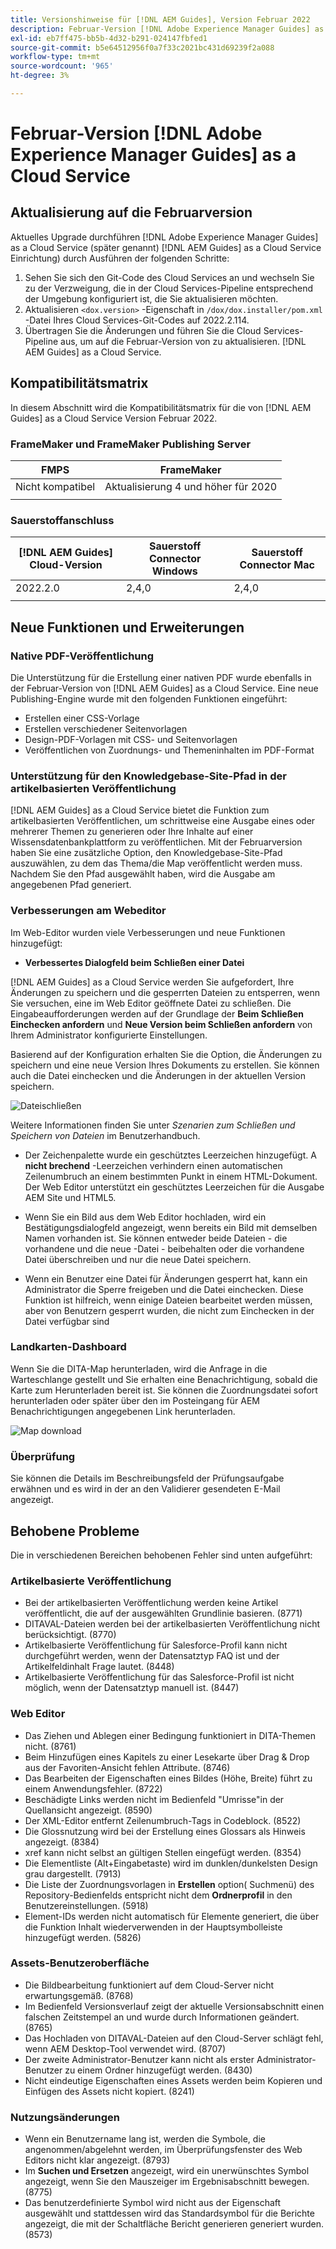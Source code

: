 ```yaml
---
title: Versionshinweise für [!DNL AEM Guides], Version Februar 2022
description: Februar-Version [!DNL Adobe Experience Manager Guides] as a Cloud Service
exl-id: eb7ff475-bb5b-4d32-b291-024147fbfed1
source-git-commit: b5e64512956f0a7f33c2021bc431d69239f2a088
workflow-type: tm+mt
source-wordcount: '965'
ht-degree: 3%

---
```


# Februar-Version [!DNL Adobe Experience Manager Guides] as a Cloud Service

## Aktualisierung auf die Februarversion

Aktuelles Upgrade durchführen [!DNL Adobe Experience Manager Guides] as a Cloud Service (später genannt) [!DNL AEM Guides] as a Cloud Service Einrichtung) durch Ausführen der folgenden Schritte:
1. Sehen Sie sich den Git-Code des Cloud Services an und wechseln Sie zu der Verzweigung, die in der Cloud Services-Pipeline entsprechend der Umgebung konfiguriert ist, die Sie aktualisieren möchten.
2. Aktualisieren `<dox.version>` -Eigenschaft in `/dox/dox.installer/pom.xml` -Datei Ihres Cloud Services-Git-Codes auf 2022.2.114.
3. Übertragen Sie die Änderungen und führen Sie die Cloud Services-Pipeline aus, um auf die Februar-Version von zu aktualisieren. [!DNL AEM Guides] as a Cloud Service.

## Kompatibilitätsmatrix

In diesem Abschnitt wird die Kompatibilitätsmatrix für die von [!DNL AEM Guides] as a Cloud Service Version Februar 2022.

### FrameMaker und FrameMaker Publishing Server

| FMPS | FrameMaker |
| --- | --- |
| Nicht kompatibel | Aktualisierung 4 und höher für 2020 |
|  |  |


### Sauerstoffanschluss

| [!DNL AEM Guides] Cloud-Version | Sauerstoff Connector Windows | Sauerstoff Connector Mac |
| --- | --- | --- |
| 2022.2.0 | 2,4,0 | 2,4,0 |
|  |  |  |


## Neue Funktionen und Erweiterungen

### Native PDF-Veröffentlichung

Die Unterstützung für die Erstellung einer nativen PDF wurde ebenfalls in der Februar-Version von [!DNL AEM Guides] as a Cloud Service. Eine neue Publishing-Engine wurde mit den folgenden Funktionen eingeführt:
* Erstellen einer CSS-Vorlage
* Erstellen verschiedener Seitenvorlagen
* Design-PDF-Vorlagen mit CSS- und Seitenvorlagen
* Veröffentlichen von Zuordnungs- und Themeninhalten im PDF-Format

### Unterstützung für den Knowledgebase-Site-Pfad in der artikelbasierten Veröffentlichung

[!DNL AEM Guides] as a Cloud Service bietet die Funktion zum artikelbasierten Veröffentlichen, um schrittweise eine Ausgabe eines oder mehrerer Themen zu generieren oder Ihre Inhalte auf einer Wissensdatenbankplattform zu veröffentlichen. Mit der Februarversion haben Sie eine zusätzliche Option, den Knowledgebase-Site-Pfad auszuwählen, zu dem das Thema/die Map veröffentlicht werden muss. Nachdem Sie den Pfad ausgewählt haben, wird die Ausgabe am angegebenen Pfad generiert.

### Verbesserungen am Webeditor

Im Web-Editor wurden viele Verbesserungen und neue Funktionen hinzugefügt:

* **Verbessertes Dialogfeld beim Schließen einer Datei**

[!DNL AEM Guides] as a Cloud Service werden Sie aufgefordert, Ihre Änderungen zu speichern und die gesperrten Dateien zu entsperren, wenn Sie versuchen, eine im Web Editor geöffnete Datei zu schließen. Die Eingabeaufforderungen werden auf der Grundlage der **Beim Schließen Einchecken anfordern** und **Neue Version beim Schließen anfordern** von Ihrem Administrator konfigurierte Einstellungen.

Basierend auf der Konfiguration erhalten Sie die Option, die Änderungen zu speichern und eine neue Version Ihres Dokuments zu erstellen. Sie können auch die Datei einchecken und die Änderungen in der aktuellen Version speichern.

![Dateischließen](assets/file-close-save-changes-unlock.png)

Weitere Informationen finden Sie unter *Szenarien zum Schließen und Speichern von Dateien* im Benutzerhandbuch.

* Der Zeichenpalette wurde ein geschütztes Leerzeichen hinzugefügt.  A **nicht brechend** -Leerzeichen verhindern einen automatischen Zeilenumbruch an einem bestimmten Punkt in einem HTML-Dokument. Der Web Editor unterstützt ein geschütztes Leerzeichen für die Ausgabe AEM Site und HTML5.

* Wenn Sie ein Bild aus dem Web Editor hochladen, wird ein Bestätigungsdialogfeld angezeigt, wenn bereits ein Bild mit demselben Namen vorhanden ist. Sie können entweder beide Dateien - die vorhandene und die neue -Datei - beibehalten oder die vorhandene Datei überschreiben und nur die neue Datei speichern.

* Wenn ein Benutzer eine Datei für Änderungen gesperrt hat, kann ein Administrator die Sperre freigeben und die Datei einchecken. Diese Funktion ist hilfreich, wenn einige Dateien bearbeitet werden müssen, aber von Benutzern gesperrt wurden, die nicht zum Einchecken in der Datei verfügbar sind

### Landkarten-Dashboard

Wenn Sie die DITA-Map herunterladen, wird die Anfrage in die Warteschlange gestellt und Sie erhalten eine Benachrichtigung, sobald die Karte zum Herunterladen bereit ist. Sie können die Zuordnungsdatei sofort herunterladen oder später über den im Posteingang für AEM Benachrichtigungen angegebenen Link herunterladen.

![Map download](assets/download-map-prompt.png)

### Überprüfung

Sie können die Details im Beschreibungsfeld der Prüfungsaufgabe erwähnen und es wird in der an den Validierer gesendeten E-Mail angezeigt.

## Behobene Probleme

Die in verschiedenen Bereichen behobenen Fehler sind unten aufgeführt:

### Artikelbasierte Veröffentlichung

* Bei der artikelbasierten Veröffentlichung werden keine Artikel veröffentlicht, die auf der ausgewählten Grundlinie basieren. (8771)
* DITAVAL-Dateien werden bei der artikelbasierten Veröffentlichung nicht berücksichtigt. (8770)
* Artikelbasierte Veröffentlichung für Salesforce-Profil kann nicht durchgeführt werden, wenn der Datensatztyp FAQ ist und der Artikelfeldinhalt Frage lautet. (8448)
* Artikelbasierte Veröffentlichung für das Salesforce-Profil ist nicht möglich, wenn der Datensatztyp manuell ist. (8447)

### Web Editor

* Das Ziehen und Ablegen einer Bedingung funktioniert in DITA-Themen nicht. (8761)
* Beim Hinzufügen eines Kapitels zu einer Lesekarte über Drag &amp; Drop aus der Favoriten-Ansicht fehlen Attribute. (8746)
* Das Bearbeiten der Eigenschaften eines Bildes (Höhe, Breite) führt zu einem Anwendungsfehler. (8722)
* Beschädigte Links werden nicht im Bedienfeld &quot;Umrisse&quot;in der Quellansicht angezeigt. (8590)
* Der XML-Editor entfernt Zeilenumbruch-Tags in Codeblock. (8522)
* Die Glossnutzung wird bei der Erstellung eines Glossars als Hinweis angezeigt. (8384)
* xref kann nicht selbst an gültigen Stellen eingefügt werden. (8354)
* Die Elementliste (Alt+Eingabetaste) wird im dunklen/dunkelsten Design grau dargestellt. (7913)
* Die Liste der Zuordnungsvorlagen in **Erstellen** option( Suchmenü) des Repository-Bedienfelds entspricht nicht dem **Ordnerprofil** in den Benutzereinstellungen. (5918)
* Element-IDs werden nicht automatisch für Elemente generiert, die über die Funktion Inhalt wiederverwenden in der Hauptsymbolleiste hinzugefügt werden. (5826)

### Assets-Benutzeroberfläche

* Die Bildbearbeitung funktioniert auf dem Cloud-Server nicht erwartungsgemäß. (8768)
* Im Bedienfeld Versionsverlauf zeigt der aktuelle Versionsabschnitt einen falschen Zeitstempel an und wurde durch Informationen geändert. (8765)
* Das Hochladen von DITAVAL-Dateien auf den Cloud-Server schlägt fehl, wenn AEM Desktop-Tool verwendet wird. (8707)
* Der zweite Administrator-Benutzer kann nicht als erster Administrator-Benutzer zu einem Ordner hinzugefügt werden. (8430)
* Nicht eindeutige Eigenschaften eines Assets werden beim Kopieren und Einfügen des Assets nicht kopiert. (8241)

### Nutzungsänderungen

* Wenn ein Benutzername lang ist, werden die Symbole, die angenommen/abgelehnt werden, im Überprüfungsfenster des Web Editors nicht klar angezeigt. (8793)
* Im **Suchen und Ersetzen** angezeigt, wird ein unerwünschtes Symbol angezeigt, wenn Sie den Mauszeiger im Ergebnisabschnitt bewegen. (8775)
* Das benutzerdefinierte Symbol wird nicht aus der Eigenschaft ausgewählt und stattdessen wird das Standardsymbol für die Berichte angezeigt, die mit der Schaltfläche Bericht generieren generiert wurden. (8573)
